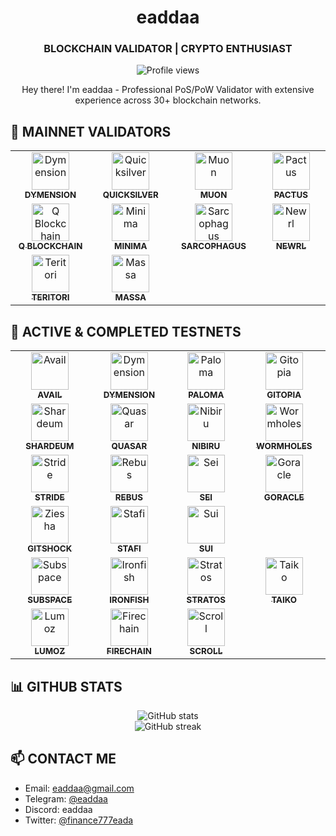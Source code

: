 <div align="center">
  <h1>eaddaa</h1>
  <h3>BLOCKCHAIN VALIDATOR | CRYPTO ENTHUSIAST</h3>
  
  <img src="https://komarev.com/ghpvc/?username=eaddaa&color=blueviolet" alt="Profile views"/>
  
  <p>Hey there! I'm eaddaa - Professional PoS/PoW Validator with extensive experience across 30+ blockchain networks.</p>
</div>

## 🌟 MAINNET VALIDATORS

<div align="center">
  <table>
    <tr>
      <td align="center" width="150">
        <a href="https://dymension.explorers.guru/validator/dymvaloper1gkq6zsdzuf0gnah7h8lwfqfhh3qt5uthws2599" target="_blank">
          <img src="https://pbs.twimg.com/profile_images/1663159896701820928/by0GLREA_400x400.jpg" width="60" alt="Dymension"/>
          <br/>
          <sub><b>DYMENSION</b></sub>
        </a>
      </td>
      <td align="center" width="150">
        <a href="https://quicksilver.explorers.guru/validator/quickvaloper194psnczqjngneqgu5updp3a5ac3eq87n72qjwh" target="_blank">
          <img src="https://pbs.twimg.com/profile_images/1743937771046096897/xA8ls39q_400x400.png" width="60" alt="Quicksilver"/>
          <br/>
          <sub><b>QUICKSILVER</b></sub>
        </a>
      </td>
      <td align="center" width="150">
        <a href="https://www.muon.net/" target="_blank">
          <img src="https://pbs.twimg.com/profile_images/1879918084095361024/OcDQdrO5_400x400.jpg" width="60" alt="Muon"/>
          <br/>
          <sub><b>MUON</b></sub>
        </a>
      </td>
      <td align="center" width="150">
        <a href="https://www.pactus.org/" target="_blank">
          <img src="https://pbs.twimg.com/profile_images/1767588889743785984/lvzTWqcm_400x400.jpg" width="60" alt="Pactus"/>
          <br/>
          <sub><b>PACTUS</b></sub>
        </a>
      </td>
    </tr>
    <tr>
      <td align="center" width="150">
        <a href="https://hq.q.org/staking/validators/0x880782a92C578FF738c5507450c13AE27e72A816" target="_blank">
          <img src="https://i.ibb.co/Zc3ZFyQ/Q-block.jpg" width="60" alt="Q Blockchain"/>
          <br/>
          <sub><b>Q BLOCKCHAIN</b></sub>
        </a>
      </td>
      <td align="center" width="150">
        <a href="https://www.minima.global/" target="_blank">
          <img src="https://pbs.twimg.com/profile_images/1614917590970679299/VHANyjFy_400x400.png" width="60" alt="Minima"/>
          <br/>
          <sub><b>MINIMA</b></sub>
        </a>
      </td>
      <td align="center" width="150">
        <a href="https://github.com/Core-Node-Team/Testnet-TR/tree/main/Sarcophagus/Domain-Settings" target="_blank">
          <img src="https://pbs.twimg.com/profile_images/1299025554163871744/wNNzn8OT_400x400.jpg" width="60" alt="Sarcophagus"/>
          <br/>
          <sub><b>SARCOPHAGUS</b></sub>
        </a>
      </td>
      <td align="center" width="150">
        <a href="https://twitter.com/newrl_layer1" target="_blank">
          <img src="https://pbs.twimg.com/profile_images/1567814417630511107/MyafMY_R_400x400.png" width="60" alt="Newrl"/>
          <br/>
          <sub><b>NEWRL</b></sub>
        </a>
      </td>
    </tr>
    <tr>
      <td align="center" width="150">
        <a href="https://teritori.explorers.guru/validator/torivaloper1s90e3fzjzfawucev597u5lpxnjs2wdna47ffu6" target="_blank">
          <img src="https://i.ibb.co/z5nyhjk/teritori.png" width="60" alt="Teritori"/>
          <br/>
          <sub><b>TERITORI</b></sub>
        </a>
      </td>
      <td align="center" width="150">
        <a href="https://medium.com/@altai0/massa-the-decentralized-and-scaled-blockchain-d%C3%BC%C4%9F%C3%BCm-olu%C5%9Fturma-t%C3%BCrk%C3%A7e-7713d46c246c" target="_blank">
          <img src="https://pbs.twimg.com/profile_images/1907828434136412160/jLEXYCZ__400x400.jpg" width="60" alt="Massa"/>
          <br/>
          <sub><b>MASSA</b></sub>
        </a>
      </td>
    </tr>
  </table>
</div>

## 🧪 ACTIVE & COMPLETED TESTNETS

<div align="center">
  <table>
    <tr>
      <td align="center" width="150">
        <a href="https://goldberg.avail.tools/#/explorer/query/0x6ba6552ab2967c69434c710ee047143bfd25170c19653867bc40adb4b9f5d645" target="_blank">
          <img src="https://pbs.twimg.com/profile_images/1671126588694609920/THQgYJtf_400x400.png" width="60" alt="Avail"/>
          <br/>
          <sub><b>AVAIL</b></sub>
        </a>
      </td>
      <td align="center" width="150">
        <a href="https://dymension.explorers.guru/validator/dym19ks2zar84w4g4cfr9r39hvt3c8a7lt4plwszj9" target="_blank">
          <img src="https://pbs.twimg.com/profile_images/1663159896701820928/by0GLREA_400x400.jpg" width="60" alt="Dymension"/>
          <br/>
          <sub><b>DYMENSION</b></sub>
        </a>
      </td>
      <td align="center" width="150">
        <a href="https://explorers.acloud.pp.ua/paloma-testnet/staking/palomavaloper1y3r97ma99frzwyxkk4372yufhzql0uxqf9a0dl" target="_blank">
          <img src="https://i.ibb.co/q9spbK3/paloma.png" width="60" alt="Paloma"/>
          <br/>
          <sub><b>PALOMA</b></sub>
        </a>
      </td>
      <td align="center" width="150">
        <a href="https://gitopia.explorers.guru/validator/gitopiavaloper1qxttplah2cd0ssez5rla9e7lc540yxpga9eahr" target="_blank">
          <img src="https://pbs.twimg.com/profile_images/1440291565302284304/0r9YJOJW_400x400.png" width="60" alt="Gitopia"/>
          <br/>
          <sub><b>GITOPIA</b></sub>
        </a>
      </td>
    </tr>
    <tr>
      <td align="center" width="150">
        <a href="https://shardeum.org/" target="_blank">
          <img src="https://pbs.twimg.com/profile_images/1808852486402211840/4B19YQz__400x400.jpg" width="60" alt="Shardeum"/>
          <br/>
          <sub><b>SHARDEUM</b></sub>
        </a>
      </td>
      <td align="center" width="150">
        <a href="https://quasar.explorers.guru/validator/quasar19ks2zar84w4g4cfr9r39hvt3c8a7lt4prsxe6w" target="_blank">
          <img src="https://i.ibb.co/W5g5nJ8/quasar.png" width="60" alt="Quasar"/>
          <br/>
          <sub><b>QUASAR</b></sub>
        </a>
      </td>
      <td align="center" width="150">
        <a href="https://explorers.acloud.pp.ua/nibiru-testnet/staking/nibivaloper1vyvlllnu9mest2pxljvppm7ksq3a9y69lt039h" target="_blank">
          <img src="https://i.ibb.co/55X0khT/nibiru.png" width="60" alt="Nibiru"/>
          <br/>
          <sub><b>NIBIRU</b></sub>
        </a>
      </td>
      <td align="center" width="150">
        <a href="https://www.wormholesscan.com/#/AccountDetail/0x1621Bbd77823E8cfdB264BAB2cBEd70C64da45f9" target="_blank">
          <img src="https://i.ibb.co/vJK8TGX/wormholes.jpg" width="60" alt="Wormholes"/>
          <br/>
          <sub><b>WORMHOLES</b></sub>
        </a>
      </td>
    </tr>
    <tr>
      <td align="center" width="150">
        <a href="https://stride.explorers.guru/validator/stridevaloper1t88jsgyyf5a77xaqj8lagt32lyelktsl2h43t7" target="_blank">
          <img src="https://i.ibb.co/TmZBHf2/stride.png" width="60" alt="Stride"/>
          <br/>
          <sub><b>STRIDE</b></sub>
        </a>
      </td>
      <td align="center" width="150">
        <a href="https://rebus.explorers.guru/validator/rebusvaloper1fnl7fc07k5hdz0q5mwuylsfal8ckxppp46p64v" target="_blank">
          <img src="https://i.ibb.co/tMsW6JW/rebus.png" width="60" alt="Rebus"/>
          <br/>
          <sub><b>REBUS</b></sub>
        </a>
      </td>
      <td align="center" width="150">
        <a href="https://sei.explorers.guru/validator/seivaloper194psnczqjngneqgu5updp3a5ac3eq87ncq747a" target="_blank">
          <img src="https://pbs.twimg.com/profile_images/1608883260465061888/w1Eh5L4X_400x400.jpg" width="60" alt="Sei"/>
          <br/>
          <sub><b>SEI</b></sub>
        </a>
      </td>
      <td align="center" width="150">
        <a href="https://github.com/Kral001/Goracle-Network-Node-Kurulum-Rehberi/blob/main/README.md" target="_blank">
          <img src="https://pbs.twimg.com/profile_images/1527628502597521411/NPPJeSYq_400x400.jpg" width="60" alt="Goracle"/>
          <br/>
          <sub><b>GORACLE</b></sub>
        </a>
      </td>
    </tr>
    <tr>
      <td align="center" width="150">
        <a href="https://twitter.com/ZieshaNetwork" target="_blank">
          <img src="https://pbs.twimg.com/profile_images/1609169358193844224/wFzdThao_400x400.jpg" width="60" alt="Ziesha"/>
          <br/>
          <sub><b>GITSHOCK</b></sub>
        </a>
      </td>
      <td align="center" width="150">
        <a href="https://www.stafi.io/" target="_blank">
          <img src="https://pbs.twimg.com/profile_images/1491695440550842373/xbqVn2QD_400x400.jpg" width="60" alt="Stafi"/>
          <br/>
          <sub><b>STAFI</b></sub>
        </a>
      </td>
      <td align="center" width="150">
        <a href="https://sui.io/" target="_blank">
          <img src="https://pbs.twimg.com/profile_images/1646997964441939968/mVPQgClg_400x400.jpg" width="60" alt="Sui"/>
          <br/>
          <sub><b>SUI</b></sub>
        </a>
      </td>
    </tr>
    <tr>
      <td align="center" width="150">
        <a href="https://subspace.network/" target="_blank">
          <img src="https://pbs.twimg.com/profile_images/1382564944198078464/-7D9uyig_400x400.jpg" width="60" alt="Subspace"/>
          <br/>
          <sub><b>SUBSPACE</b></sub>
        </a>
      </td>
      <td align="center" width="150">
        <a href="https://ironfish.network/" target="_blank">
          <img src="https://pbs.twimg.com/profile_images/1367581984986296320/kxDDjheA_400x400.jpg" width="60" alt="Ironfish"/>
          <br/>
          <sub><b>IRONFISH</b></sub>
        </a>
      </td>
      <td align="center" width="150">
        <a href="https://www.thestratos.org/" target="_blank">
          <img src="https://pbs.twimg.com/profile_images/1354172599874560000/jA-zebSN_400x400.png" width="60" alt="Stratos"/>
          <br/>
          <sub><b>STRATOS</b></sub>
        </a>
      </td>
      <td align="center" width="150">
        <a href="https://taiko.xyz/" target="_blank">
          <img src="https://pbs.twimg.com/profile_images/1601055081675325440/ycMVxfJt_400x400.jpg" width="60" alt="Taiko"/>
          <br/>
          <sub><b>TAIKO</b></sub>
        </a>
      </td>
    </tr>
    <tr>
      <td align="center" width="150">
        <a href="https://lumoz.org/" target="_blank">
          <img src="https://pbs.twimg.com/profile_images/1608632586137395201/Khrl4_wJ_400x400.jpg" width="60" alt="Lumoz"/>
          <br/>
          <sub><b>LUMOZ</b></sub>
        </a>
      </td>
      <td align="center" width="150">
        <a href="https://firechain.com/" target="_blank">
          <img src="https://pbs.twimg.com/profile_images/1649948450996330496/iQVqbpo4_400x400.jpg" width="60" alt="Firechain"/>
          <br/>
          <sub><b>FIRECHAIN</b></sub>
        </a>
      </td>
      <td align="center" width="150">
        <a href="https://scroll.io/" target="_blank">
          <img src="https://pbs.twimg.com/profile_images/1523593944386326528/rVjsezsD_400x400.jpg" width="60" alt="Scroll"/>
          <br/>
          <sub><b>SCROLL</b></sub>
        </a>
      </td>
    </tr>
  </table>
</div>

## 📊 GITHUB STATS

<div align="center">
  <img src="https://github-readme-stats.vercel.app/api?username=eaddaa&show_icons=true&theme=dark" alt="GitHub stats"/>
  <br/>
  <img src="https://github-readme-streak-stats.herokuapp.com/?user=eaddaa&theme=dark" alt="GitHub streak"/>
</div>

## 📫 CONTACT ME

- Email: eaddaa@gmail.com
- Telegram: [@eaddaa](https://t.me/eaddaa)
- Discord: eaddaa
- Twitter: [@finance777eada](https://twitter.com/finance777eada)
